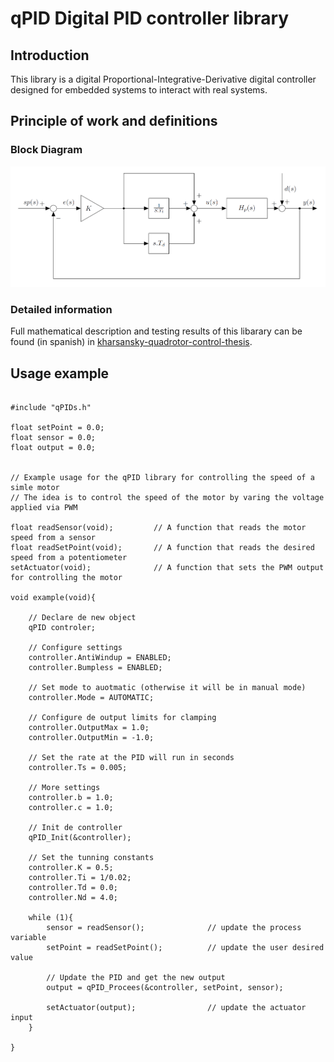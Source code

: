# qPID Digital PID controller library

## Introduction
This library is a digital Proportional-Integrative-Derivative digital controller designed for embedded systems to interact with real systems.

## Principle of work and definitions
### Block Diagram
![Block diagram](qpid_diagram.png)

### Detailed information
Full mathematical description and testing results of this libarary can be found (in spanish) in [kharsansky-quadrotor-control-thesis](kharsansky-quadrotor-control-thesis.pdf).

## Usage example

```

#include "qPIDs.h"

float setPoint = 0.0;
float sensor = 0.0;
float output = 0.0;


// Example usage for the qPID library for controlling the speed of a simle motor
// The idea is to control the speed of the motor by varing the voltage applied via PWM

float readSensor(void);			// A function that reads the motor speed from a sensor
float readSetPoint(void);		// A function that reads the desired speed from a potentiometer
setActuator(void);				// A function that sets the PWM output for controlling the motor

void example(void){

	// Declare de new object
	qPID controler;
	
	// Configure settings
	controller.AntiWindup = ENABLED;
	controller.Bumpless = ENABLED;
	
	// Set mode to auotmatic (otherwise it will be in manual mode)
	controller.Mode = AUTOMATIC;
	
	// Configure de output limits for clamping
	controller.OutputMax = 1.0;
	controller.OutputMin = -1.0;
	
	// Set the rate at the PID will run in seconds
	controller.Ts = 0.005; 
	
	// More settings
	controller.b = 1.0;
	controller.c = 1.0;
	
	// Init de controller
	qPID_Init(&controller);

	// Set the tunning constants	
	controller.K = 0.5;
	controller.Ti = 1/0.02;
	controller.Td = 0.0;
	controller.Nd = 4.0;
	
	while (1){
		sensor = readSensor();				// update the process variable
		setPoint = readSetPoint(); 			// update the user desired value
		
		// Update the PID and get the new output
		output = qPID_Procees(&controller, setPoint, sensor);
		
		setActuator(output);				// update the actuator input
	}
	
}
```